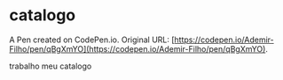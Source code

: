 # catalogo

A Pen created on CodePen.io. Original URL: [https://codepen.io/Ademir-Filho/pen/qBgXmYO](https://codepen.io/Ademir-Filho/pen/qBgXmYO).

trabalho meu catalogo